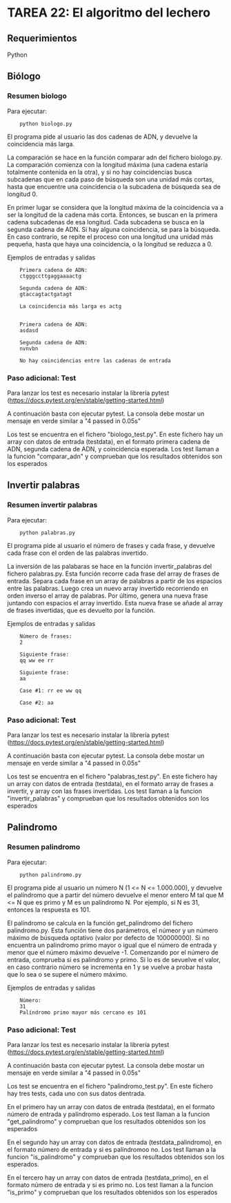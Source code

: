 # TAREA 22: El algoritmo del lechero

## Requerimientos

Python

## Biólogo

### Resumen biologo

Para ejecutar:

        python biologo.py

El programa pide al usuario las dos cadenas de ADN, y devuelve la coincidencia más larga.

La comparación se hace en la función comparar adn del fichero biologo.py. La comparación comienza con la longitud máxima (una cadena estaría totalmente contenida en la otra), y si no hay coincidencias busca subcadenas que en cada paso de búsqueda son una unidad más cortas, hasta que encuentre una coincidencia o la subcadena de búsqueda sea de longitud 0.

En primer lugar se considera que la longitud máxima de la coincidencia va a ser la longitud de la cadena más corta. Entonces, se buscan en la primera cadena subcadenas de esa longitud. Cada subcadena se busca en la segunda cadena de ADN. Si hay alguna coincidencia, se para la búsqueda. En caso contrario, se repite el proceso con una longitud una unidad más pequeña, hasta que haya una coincidencia, o la longitud se reduzca a 0.

Ejemplos de entradas y salidas

        Primera cadena de ADN:
        ctgggccttgaggaaaactg

        Segunda cadena de ADN:
        gtaccagtactgatagt

        La coincidencia más larga es actg


        Primera cadena de ADN:
        asdasd

        Segunda cadena de ADN:
        nvnvbn

        No hay coincidencias entre las cadenas de entrada

### Paso adicional: Test

Para lanzar los test es necesario instalar la librería pytest (https://docs.pytest.org/en/stable/getting-started.html)

A continuación basta con ejecutar pytest. La consola debe mostar un mensaje en verde similar a "4 passed in 0.05s"

Los test se encuentra en el fichero "biologo_test.py". En este fichero hay un array con datos de entrada (testdata), en el formato primera cadena de ADN, segunda cadena de ADN, y coincidencia esperada. Los test llaman a la funcion "comparar_adn" y comprueban que los resultados obtenidos son los esperados

## Invertir palabras

### Resumen invertir palabras

Para ejecutar:

        python palabras.py

El programa pide al usuario el número de frases y cada frase, y devuelve cada frase con el orden de las palabras invertido.

La inversión de las palabaras se hace en la función invertir_palabras del fichero palabras.py. Esta función recorre cada frase del array de frases de entrada. Separa cada frase en un array de palabras a partir de los espacios entre las palabras. Luego crea un nuevo array invertido recorriendo en orden inverso el array de palabras. Por último, genera una nueva frase juntando con espacios el array invertido. Esta nueva frase se añade al array de frases invertidas, que es devuelto por la función.

Ejemplos de entradas y salidas

        Número de frases:
        2

        Siguiente frase:
        qq ww ee rr

        Siguiente frase:
        aa

        Case #1: rr ee ww qq

        Case #2: aa

### Paso adicional: Test

Para lanzar los test es necesario instalar la librería pytest (https://docs.pytest.org/en/stable/getting-started.html)

A continuación basta con ejecutar pytest. La consola debe mostar un mensaje en verde similar a "4 passed in 0.05s"

Los test se encuentra en el fichero "palabras_test.py". En este fichero hay un array con datos de entrada (testdata), en el formato array de frases a invertir, y array con las frases invertidas. Los test llaman a la funcion "invertir_palabras" y comprueban que los resultados obtenidos son los esperados

## Palindromo

### Resumen palindromo

Para ejecutar:

        python palindromo.py

El programa pide al usuario un número N (1 <= N <= 1.000.000), y devuelve el palíndromo que a partir del número devuelve el menor entero M tal que M <= N que es primo y M es un palíndromo N. Por ejemplo, si N es 31, entonces la respuesta es 101.

El palíndromo se calcula en la función get_palindromo del fichero palindromo.py. Esta función tiene dos parámetros, el númeor y un número máximo de búsqueda optativo (valor por defecto de 100000000). Si no encuentra un palindromo primo mayor o igual que el número de entrada y menor que el número máximo devuelve -1. Comenzando por el número de entrada, comprueba si es palindromo y primo. Si lo es de sevuelve el valor, en caso contrario número se incrementa en 1 y se vuelve a probar hasta que lo sea o se supere el número máximo.

Ejemplos de entradas y salidas

        Número:
        31
        Palíndromo primo mayor más cercano es 101

### Paso adicional: Test

Para lanzar los test es necesario instalar la librería pytest (https://docs.pytest.org/en/stable/getting-started.html)

A continuación basta con ejecutar pytest. La consola debe mostar un mensaje en verde similar a "4 passed in 0.05s"

Los test se encuentra en el fichero "palindromo_test.py". En este fichero hay tres tests, cada uno con sus datos dentrada.

En el primero hay un array con datos de entrada (testdata), en el formato número de entrada y palíndromo esperado. Los test llaman a la funcion "get_palindromo" y comprueban que los resultados obtenidos son los esperados

En el segundo hay un array con datos de entrada (testdata_palindromo), en el formato número de entrada y si es palíndromoo no. Los test llaman a la funcion "is_palindromo" y comprueban que los resultados obtenidos son los esperados.

En el tercero hay un array con datos de entrada (testdata_primo), en el formato número de entrada y si es primo no. Los test llaman a la funcion "is_primo" y comprueban que los resultados obtenidos son los esperados
